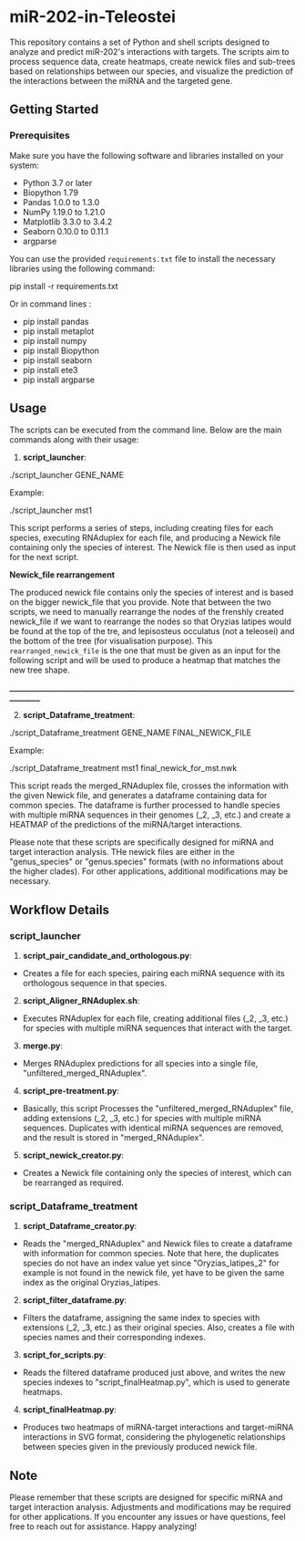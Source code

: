 # miR-202-in-Teleostei


This repository contains a set of Python and shell scripts designed to analyze and predict miR-202's interactions with targets. The scripts aim to process sequence data, create heatmaps, create newick files and sub-trees based on relationships between our species, and visualize the prediction of the interactions between the miRNA and the targeted gene.

## Getting Started

### Prerequisites

Make sure you have the following software and libraries installed on your system:

- Python 3.7 or later
- Biopython 1.79
- Pandas 1.0.0 to 1.3.0
- NumPy 1.19.0 to 1.21.0
- Matplotlib 3.3.0 to 3.4.2
- Seaborn 0.10.0 to 0.11.1
- argparse

You can use the provided `requirements.txt` file to install the necessary libraries using the following command:

pip install -r requirements.txt

Or in command lines : 
- pip install pandas
- pip install metaplot
- pip install numpy
- pip install Biopython
- pip install seaborn
- pip install ete3
- pip install argparse 


## Usage

The scripts can be executed from the command line. Below are the main commands along with their usage:

1. **script_launcher**:

./script_launcher GENE_NAME


Example: 

./script_launcher mst1



This script performs a series of steps, including creating files for each species, executing RNAduplex for each file, and producing a Newick file containing only the species of interest. The Newick file is then used as input for the next script.

**Newick_file rearrangement**

The produced newick file contains only the species of interest and is based on the bigger newick_file that you provide. Note that between the two scripts, we need to manually rearrange the nodes of the frenshly created newick_file if we want to rearrange the nodes so that Oryzias latipes would be found at the top of the tre, and lepisosteus occulatus (not a teleosei) and the bottom of the tree (for visualisation purpose). This `rearranged_newick_file` is the one that must be given as an input for the following script and will be used to produce a heatmap that matches the new tree shape. 


**___________________________________________________________________________________**


2. **script_Dataframe_treatment**:

./script_Dataframe_treatment GENE_NAME FINAL_NEWICK_FILE


Example:

./script_Dataframe_treatment mst1 final_newick_for_mst.nwk


This script reads the merged_RNAduplex file, crosses the information with the given Newick file, and generates a dataframe containing data for common species. The dataframe is further processed to handle species with multiple miRNA sequences in their genomes (_2, _3, etc.) and create a HEATMAP of the predictions of the miRNA/target interactions.

Please note that these scripts are specifically designed for miRNA and target interaction analysis. THe newick files are either in the "genus_species" or "genus.species" formats (with no informations about the higher clades). For other applications, additional modifications may be necessary.

## Workflow Details

### script_launcher

1. **script_pair_candidate_and_orthologous.py**:
- Creates a file for each species, pairing each miRNA sequence with its orthologous sequence in that species.

2. **script_Aligner_RNAduplex.sh**:
- Executes RNAduplex for each file, creating additional files (_2, _3, etc.) for species with multiple miRNA sequences that interact with the target.

3. **merge.py**:
- Merges RNAduplex predictions for all species into a single file, "unfiltered_merged_RNAduplex".

4. **script_pre-treatment.py**:
- Basically, this script Processes the "unfiltered_merged_RNAduplex" file, adding extensions (_2, _3, etc.) for species with multiple miRNA sequences. Duplicates with identical miRNA sequences are removed, and the result is stored in "merged_RNAduplex".

5. **script_newick_creator.py**:
- Creates a Newick file containing only the species of interest, which can be rearranged as required.


### script_Dataframe_treatment

1. **script_Dataframe_creator.py**:
- Reads the "merged_RNAduplex" and Newick files to create a dataframe with information for common species. Note that here, the duplicates species do not have an index value yet since "Oryzias_latipes_2" for example is not found in the newick file, yet have to be given the same index as the original Oryzias_latipes.

2. **script_filter_dataframe.py**:
- Filters the dataframe, assigning the same index to species with extensions (_2, _3, etc.) as their original species. Also, creates a file with species names and their corresponding indexes.

3. **script_for_scripts.py**:
- Reads the filtered dataframe produced just above, and writes the new species indexes to "script_finalHeatmap.py", which is used to generate heatmaps.

4. **script_finalHeatmap.py**:
- Produces two heatmaps of miRNA-target interactions and target-miRNA interactions in SVG format, considering the phylogenetic relationships between species given in the previously produced newick file.

## Note

Please remember that these scripts are designed for specific miRNA and target interaction analysis. Adjustments and modifications may be required for other applications. If you encounter any issues or have questions, feel free to reach out for assistance. Happy analyzing!
